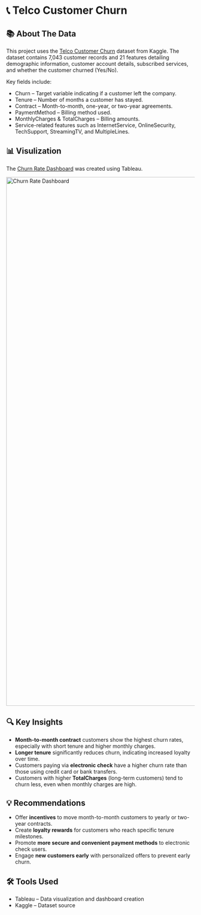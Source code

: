 # 📞 Telco Customer Churn

## 📚 About The Data
This project uses the [Telco Customer Churn](https://www.kaggle.com/datasets/blastchar/telco-customer-churn) dataset from Kaggle.
The dataset contains 7,043 customer records and 21 features detailing demographic information, customer account details, subscribed services, and whether the customer churned (Yes/No).

Key fields include:
- Churn – Target variable indicating if a customer left the company.
- Tenure – Number of months a customer has stayed.
- Contract – Month-to-month, one-year, or two-year agreements.
- PaymentMethod – Billing method used.
- MonthlyCharges & TotalCharges – Billing amounts.
- Service-related features such as InternetService, OnlineSecurity, TechSupport, StreamingTV, and MultipleLines.

## 📊 Visulization
The [Churn Rate Dashboard](https://public.tableau.com/app/profile/alesia.miloshevsky/viz/ChurnRateDashboard_17549280197830/ChurnRateDashboard) was created using Tableau.

<img width="2559" height="1412" alt="Churn Rate Dashboard" src="https://github.com/user-attachments/assets/ac6b364b-28ff-4ffe-abea-5e72be5a09ca" />

## 🔍 Key Insights
- **Month-to-month contract** customers show the highest churn rates, especially with short tenure and higher monthly charges.
- **Longer tenure** significantly reduces churn, indicating increased loyalty over time.
- Customers paying via **electronic check** have a higher churn rate than those using credit card or bank transfers.
- Customers with higher **TotalCharges** (long-term customers) tend to churn less, even when monthly charges are high.

## 💡 Recommendations
- Offer **incentives** to move month-to-month customers to yearly or two-year contracts.
- Create **loyalty rewards** for customers who reach specific tenure milestones.
- Promote **more secure and convenient payment methods** to electronic check users.
- Engage **new customers early** with personalized offers to prevent early churn.

## 🛠 Tools Used
- Tableau – Data visualization and dashboard creation  
- Kaggle – Dataset source
